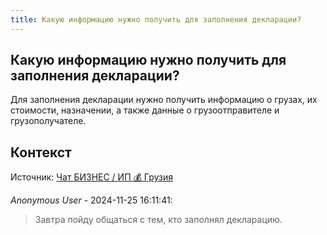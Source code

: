 ```yaml
---
title: Какую информацию нужно получить для заполнения декларации?
---
```


## Какую информацию нужно получить для заполнения декларации?

Для заполнения декларации нужно получить информацию о грузах, их стоимости, назначении, а также данные о грузоотправителе и грузополучателе.

## Контекст

Источник: [Чат БИЗНЕС / ИП 💰 Грузия](https://t.me/ip_ge)

_Anonymous User_ - 2024-11-25 16:11:41:

> Завтра пойду общаться с тем, кто заполнял декларацию.

